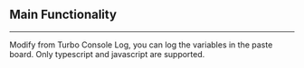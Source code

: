## Main Functionality

---

Modify from Turbo Console Log, you can log the variables in the paste board. Only typescript and javascript are supported.